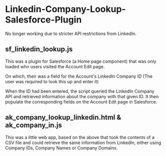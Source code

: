 # Linkedin-Company-Lookup-Salesforce-Plugin

No longer working due to stricter API restrictions from LinkedIn.

## sf_linkedin_lookup.js
This was a plugin for Salesforce (a Home page component) that was only loaded whn users visited the Account Edit page.

On which, their was a field for the Account's LinkedIn Company ID (The user was required to look this up and enter it)

When the ID had been entered, the script queried the LinkedIn Company API and retrieved information about the company with that given ID. It then populate the corresponding fields on the Account Edit page in Salesforce.

## ak_company_lookup_linkedin.html & ak_company_in.js
This was a little web app, based on the above that took the contents of a CSV file and could retrieve the same information from LinkedIn, either using Company IDs, Company Names or Company Domains.
